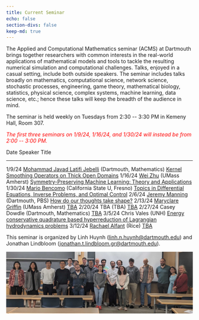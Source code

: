 ```yaml
---
title: Current Seminar
echo: false
section-divs: false
keep-md: true
---
```



The Applied and Computational Mathematics seminar (ACMS) at Dartmouth brings together researchers with common interests in the real-world applications of mathematical models and tools to tackle the resulting numerical simulation and computational challenges. Talks, enjoyed in a casual setting, include both outside speakers. The seminar includes talks broadly on mathematics, computational science, network science, stochastic processes, engineering, game theory, mathematical biology, statistics, physical science, complex systems, machine learning, data science, etc.; hence these talks will keep the breadth of the audience in mind.

The seminar is held weekly on Tuesdays from 2:30 -- 3:30 PM in Kemeny Hall, Room 307.

<span style="color:red">*The first three seminars on 1/9/24, 1/16/24, and 1/30/24 will instead be from 2:00 -- 3:00 PM.*</span>

<!-- This cell looks through the seminar_talks YAML file and generates the current seminar schedule. -->

Date     Speaker                                                                                                              Title
-------  -------------------------------------------------------------------------------------------------------------------  ------------------------------------------------------------------------------------------------------------------------
1/9/24   [Mohammad Javad Latifi Jebelli](https://math.dartmouth.edu/~mjebelli/) (Dartmouth, Mathematics)                      [Kernel Smoothing Operators on Thick Open Domains](/seminar_pages/JebelliW24.html)
1/16/24  [Wei Zhu](https://www.umass.edu/mathematics-statistics/directory/faculty/wei-zhu) (UMass Amherst)                    [Symmetry-Preserving Machine Learning: Theory and Applications](/seminar_pages/ZhuW24.html)
1/30/24  [Mario Bencomo](https://csm.fresnostate.edu/math/faculty-staff/resident/mbencomo.html) (California State U, Fresno)  [Topics in Differential Equations, Inverse Problems, and Optimal Control](/seminar_pages/BencomoW24.html)
2/6/24   [Jeremy Manning](https://pbs.dartmouth.edu/people/jeremy-r-manning) (Dartmouth, PBS)                                 [How do our thoughts take shape?](/seminar_pages/ManningW24.html)
2/13/24  [Maryclare Griffin](https://maryclare.github.io/) (UMass Amherst)                                                    [TBA](/seminar_pages/GriffinW24.html)
2/20/24  TBA (TBA)                                                                                                            [TBA](/seminar_pages/TBA3W24.html)
2/27/24  Casey Dowdle (Dartmouth, Mathematics)                                                                                [TBA](/seminar_pages/TBA4W24.html)
3/5/24   Chris Vales (UNH)                                                                                                    [Energy conservative quadrature based hyperreduction of Lagrangian hydrodynamics problems](/seminar_pages/ValesW24.html)
3/12/24  [Rachael Alfant](https://rachaelalfant.github.io/) (Rice)                                                            [TBA](/seminar_pages/AlfantW24.html)


This seminar is organized by Linh Huynh (linh.n.huynh@dartmouth.edu) and Jonathan Lindbloom (jonathan.t.lindbloom.gr@dartmouth.edu).

![](acms_banner.JPG)


